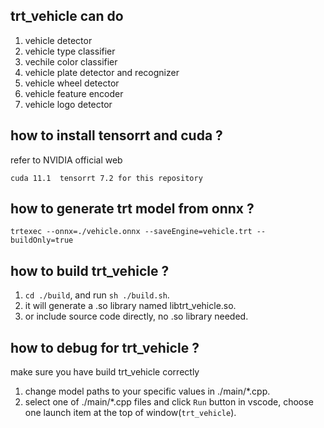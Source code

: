 
## trt_vehicle can do
1. vehicle detector
2. vehicle type classifier
3. vechile color classifier
4. vehicle plate detector and recognizer
5. vehicle wheel detector
6. vehicle feature encoder
7. vehicle logo detector


## how to install tensorrt and cuda ?
refer to NVIDIA official web

`cuda 11.1  tensorrt 7.2 for this repository`

## how to generate trt model from onnx ?
`trtexec --onnx=./vehicle.onnx --saveEngine=vehicle.trt --buildOnly=true`

## how to build trt_vehicle ?

1. `cd ./build`, and run `sh ./build.sh`.
2. it will generate a .so library named libtrt_vehicle.so.
3. or include source code directly, no .so library needed.


## how to debug for trt_vehicle ?

make sure you have build trt_vehicle correctly
1. change model paths to your specific values in ./main/*.cpp.
2. select one of ./main/*.cpp files and click `Run` button in vscode, choose one launch item at the top of window(`trt_vehicle`).